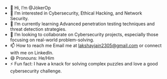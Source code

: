 - 👋 Hi, I’m @JókerOp
- 👀 I’m interested in Cybersecurity, Ethical Hacking, and Network Security.
- 🌱 I’m currently learning Advanced penetration testing techniques and threat detection strategies.
- 💞️ I’m looking to collaborate on Cybersecurity projects, especially those focusing on real-world problem-solving.
- 📫 How to reach me Email me at lakshayjain2305@gmail.com or connect with me on LinkedIn.
- 😄 Pronouns: He/Him
- ⚡ Fun fact: I have a knack for solving complex puzzles and love a good cybersecurity challenge.

<!---
JokerOp17/JokerOp17 is a ✨ special ✨ repository because its `README.md` (this file) appears on your GitHub profile.
You can click the Preview link to take a look at your changes.
--->
